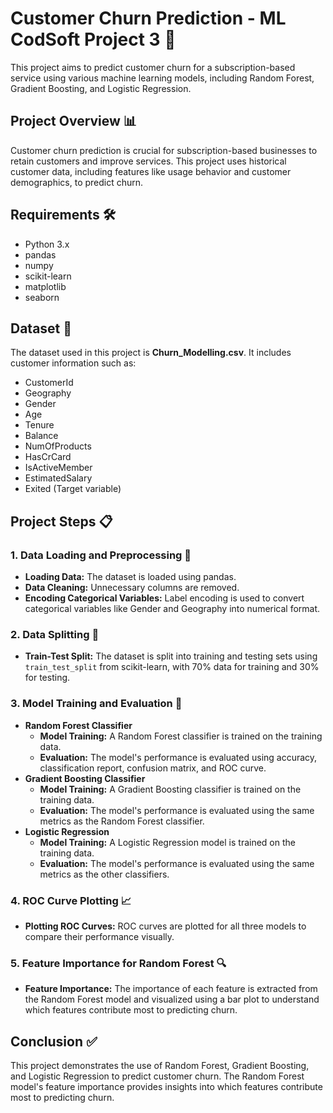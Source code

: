 # Customer Churn Prediction - ML CodSoft Project 3 🚀

This project aims to predict customer churn for a subscription-based service using various machine learning models, including Random Forest, Gradient Boosting, and Logistic Regression.

## Project Overview 📊
Customer churn prediction is crucial for subscription-based businesses to retain customers and improve services. This project uses historical customer data, including features like usage behavior and customer demographics, to predict churn.

## Requirements 🛠️
- Python 3.x
- pandas
- numpy
- scikit-learn
- matplotlib
- seaborn

## Dataset 📂
The dataset used in this project is **Churn_Modelling.csv**. It includes customer information such as:
- CustomerId
- Geography
- Gender
- Age
- Tenure
- Balance
- NumOfProducts
- HasCrCard
- IsActiveMember
- EstimatedSalary
- Exited (Target variable)

## Project Steps 📋

### 1. Data Loading and Preprocessing 🧹
- **Loading Data:** The dataset is loaded using pandas.
- **Data Cleaning:** Unnecessary columns are removed.
- **Encoding Categorical Variables:** Label encoding is used to convert categorical variables like Gender and Geography into numerical format.

### 2. Data Splitting 🔄
- **Train-Test Split:** The dataset is split into training and testing sets using `train_test_split` from scikit-learn, with 70% data for training and 30% for testing.

### 3. Model Training and Evaluation 🤖
- **Random Forest Classifier**
  - **Model Training:** A Random Forest classifier is trained on the training data.
  - **Evaluation:** The model's performance is evaluated using accuracy, classification report, confusion matrix, and ROC curve.
- **Gradient Boosting Classifier**
  - **Model Training:** A Gradient Boosting classifier is trained on the training data.
  - **Evaluation:** The model's performance is evaluated using the same metrics as the Random Forest classifier.
- **Logistic Regression**
  - **Model Training:** A Logistic Regression model is trained on the training data.
  - **Evaluation:** The model's performance is evaluated using the same metrics as the other classifiers.

### 4. ROC Curve Plotting 📈
- **Plotting ROC Curves:** ROC curves are plotted for all three models to compare their performance visually.

### 5. Feature Importance for Random Forest 🔍
- **Feature Importance:** The importance of each feature is extracted from the Random Forest model and visualized using a bar plot to understand which features contribute most to predicting churn.

## Conclusion ✅
This project demonstrates the use of Random Forest, Gradient Boosting, and Logistic Regression to predict customer churn. The Random Forest model's feature importance provides insights into which features contribute most to predicting churn.
